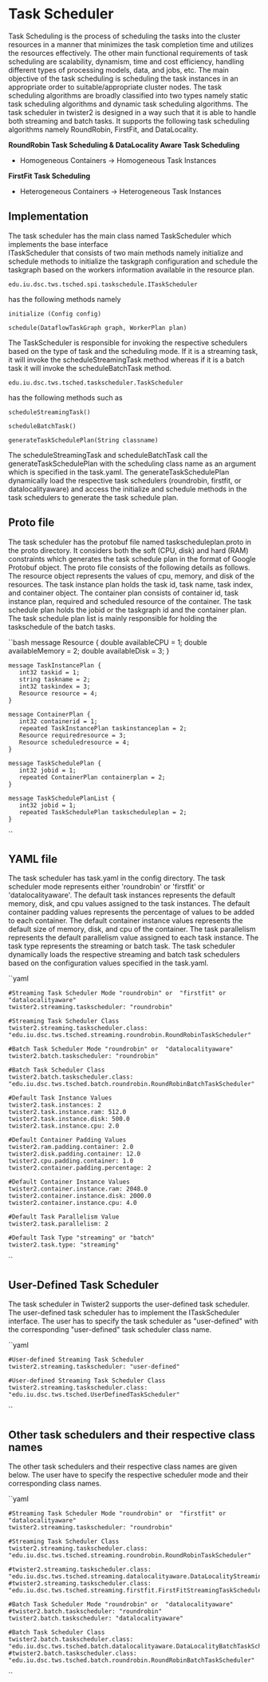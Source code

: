 # Task Scheduler

Task Scheduling is the process of scheduling the tasks into the cluster resources in a manner that minimizes the task completion time and utilizes the resources effectively. The other main functional requirements of task scheduling are scalability, dynamism, time and cost efficiency, handling different types of processing models, data, and jobs, etc. The main objective of the task scheduling is scheduling the task instances in an appropriate order to suitable/appropriate cluster nodes. The task scheduling algorithms are broadly classified into two types namely static task scheduling algorithms and dynamic task scheduling algorithms. The task scheduler in twister2 is designed in a way such that it is able to handle both streaming and batch tasks. It supports the following task scheduling algorithms namely RoundRobin, FirstFit, and DataLocality.

**RoundRobin Task Scheduling & DataLocality Aware Task Scheduling**

* Homogeneous Containers -&gt; Homogeneous Task Instances

**FirstFit Task Scheduling**

* Heterogeneous Containers -&gt; Heterogeneous Task Instances

## Implementation

The task scheduler has the main class named TaskScheduler which implements the base interface  
ITaskScheduler that consists of two main methods namely initialize and schedule methods to initialize the taskgraph configuration and schedule the taskgraph based on the workers information available in the resource plan.

```text
edu.iu.dsc.tws.tsched.spi.taskschedule.ITaskScheduler
```

has the following methods namely

```text
initialize (Config config)

schedule(DataflowTaskGraph graph, WorkerPlan plan)
```

The TaskScheduler is responsible for invoking the respective schedulers based on the type of task and the scheduling mode. If it is a streaming task, it will invoke the scheduleStreamingTask method whereas if it is a batch task it will invoke the scheduleBatchTask method.

```text
edu.iu.dsc.tws.tsched.taskscheduler.TaskScheduler
```

has the following methods such as

```text
scheduleStreamingTask()

scheduleBatchTask()

generateTaskSchedulePlan(String classname)
```

The scheduleStreamingTask and scheduleBatchTask call the generateTaskSchedulePlan with the scheduling class name as an argument which is specified in the task.yaml. The generateTaskSchedulePlan dynamically load the respective task schedulers \(roundrobin, firstfit, or datalocalityaware\) and access the initialize and schedule methods in the task schedulers to generate the task schedule plan.

## Proto file

The task scheduler has the protobuf file named taskscheduleplan.proto in the proto directory. It considers both the soft (CPU, disk) and hard (RAM) constraints which generates the task schedule plan in the format of Google Protobuf object. The proto file consists of the following details as follows. The resource object represents the values of cpu, memory, and disk of the resources. The task instance plan holds the task id, task name, task index, and container object. The container plan consists of container id, task instance plan, required and scheduled resource of the container. The task schedule plan holds the jobid or the taskgraph id and the container plan. The task schedule plan list is mainly responsible for holding the taskschedule of the batch tasks.

\`\`bash message Resource { double availableCPU = 1; double availableMemory = 2; double availableDisk = 3; }

```text
message TaskInstancePlan {
   int32 taskid = 1;
   string taskname = 2;
   int32 taskindex = 3;
   Resource resource = 4;
}

message ContainerPlan {
   int32 containerid = 1;
   repeated TaskInstancePlan taskinstanceplan = 2;
   Resource requiredresource = 3;
   Resource scheduledresource = 4;
}

message TaskSchedulePlan {
   int32 jobid = 1;
   repeated ContainerPlan containerplan = 2;
}

message TaskSchedulePlanList {
   int32 jobid = 1;
   repeated TaskSchedulePlan taskscheduleplan = 2;
}
```

\`\`

## YAML file

The task scheduler has task.yaml in the config directory. The task scheduler mode represents either 'roundrobin' or 'firstfit' or 'datalocalityaware'. The default task instances represents the default memory, disk, and cpu values assigned to the task instances. The default container padding values represents the percentage of values to be added to each container. The default container instance values represents the default size of memory, disk, and cpu of the container. The task parallelism represents the default parallelism value assigned to each task instance. The task type represents the streaming or batch task.
The task scheduler dynamically loads the respective streaming and batch task schedulers based on the configuration values specified in the task.yaml.

\`\`yaml

```text
#Streaming Task Scheduler Mode "roundrobin" or  "firstfit" or "datalocalityaware"
twister2.streaming.taskscheduler: "roundrobin"

#Streaming Task Scheduler Class
twister2.streaming.taskscheduler.class: "edu.iu.dsc.tws.tsched.streaming.roundrobin.RoundRobinTaskScheduler"

#Batch Task Scheduler Mode "roundrobin" or  "datalocalityaware"
twister2.batch.taskscheduler: "roundrobin"

#Batch Task Scheduler Class
twister2.batch.taskscheduler.class: "edu.iu.dsc.tws.tsched.batch.roundrobin.RoundRobinBatchTaskScheduler"

#Default Task Instance Values
twister2.task.instances: 2
twister2.task.instance.ram: 512.0
twister2.task.instance.disk: 500.0
twister2.task.instance.cpu: 2.0

#Default Container Padding Values
twister2.ram.padding.container: 2.0
twister2.disk.padding.container: 12.0
twister2.cpu.padding.container: 1.0
twister2.container.padding.percentage: 2

#Default Container Instance Values
twister2.container.instance.ram: 2048.0
twister2.container.instance.disk: 2000.0
twister2.container.instance.cpu: 4.0

#Default Task Parallelism Value
twister2.task.parallelism: 2

#Default Task Type "streaming" or "batch"
twister2.task.type: "streaming"
```

\`\`

## User-Defined Task Scheduler

The task scheduler in Twister2 supports the user-defined task scheduler. The user-defined task scheduler has to implement the ITaskScheduler interface.
The user has to specify the task scheduler as "user-defined" with the corresponding "user-defined" task scheduler class name.

\`\`yaml

```text
#User-defined Streaming Task Scheduler
twister2.streaming.taskscheduler: "user-defined"

#User-defined Streaming Task Scheduler Class
twister2.streaming.taskscheduler.class: "edu.iu.dsc.tws.tsched.UserDefinedTaskScheduler"
```

\`\`

## Other task schedulers and their respective class names

The other task schedulers and their respective class names are given below. The user have to specify the respective scheduler mode and their corresponding class names.

\`\`yaml

```text
#Streaming Task Scheduler Mode "roundrobin" or  "firstfit" or "datalocalityaware"
twister2.streaming.taskscheduler: "roundrobin"

#Streaming Task Scheduler Class
twister2.streaming.taskscheduler.class: "edu.iu.dsc.tws.tsched.streaming.roundrobin.RoundRobinTaskScheduler"

#twister2.streaming.taskscheduler.class: "edu.iu.dsc.tws.tsched.streaming.datalocalityaware.DataLocalityStreamingTaskScheduler"
#twister2.streaming.taskscheduler.class: "edu.iu.dsc.tws.tsched.streaming.firstfit.FirstFitStreamingTaskScheduler"

#Batch Task Scheduler Mode "roundrobin" or  "datalocalityaware"
#twister2.batch.taskscheduler: "roundrobin"
twister2.batch.taskscheduler: "datalocalityaware"

#Batch Task Scheduler Class
twister2.batch.taskscheduler.class: "edu.iu.dsc.tws.tsched.batch.datalocalityaware.DataLocalityBatchTaskScheduler"
#twister2.batch.taskscheduler.class: "edu.iu.dsc.tws.tsched.batch.roundrobin.RoundRobinBatchTaskScheduler"
```

\`\`

